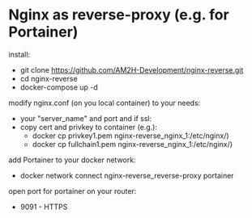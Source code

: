 # Nginx as reverse-proxy (e.g. for Portainer)
install:
* git clone https://github.com/AM2H-Development/nginx-reverse.git
* cd nginx-reverse
* docker-compose up -d

modify nginx.conf (on you local container) to your needs:
* your "server_name" and port and if ssl:
* copy cert and privkey to container (e.g.):
  * docker cp privkey1.pem nginx-reverse_nginx_1:/etc/nginx/)
  * docker cp fullchain1.pem nginx-reverse_nginx_1:/etc/nginx/)

add Portainer to your docker network:
* docker network connect 	nginx-reverse_reverse-proxy portainer

open port for portainer on your router:
* 9091 - HTTPS
